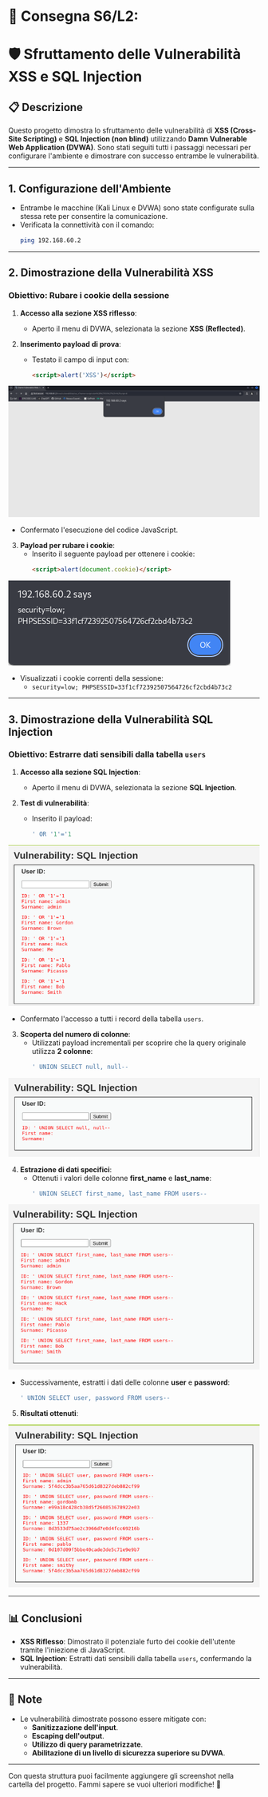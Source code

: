 # 📝 Consegna S6/L2: 
# 🛡️ Sfruttamento delle Vulnerabilità XSS e SQL Injection

## 📋 Descrizione
Questo progetto dimostra lo sfruttamento delle vulnerabilità di **XSS (Cross-Site Scripting)** e **SQL Injection (non blind)** utilizzando **Damn Vulnerable Web Application (DVWA)**. Sono stati seguiti tutti i passaggi necessari per configurare l'ambiente e dimostrare con successo entrambe le vulnerabilità.

---

## 1. Configurazione dell'Ambiente
- Entrambe le macchine (Kali Linux e DVWA) sono state configurate sulla stessa rete per consentire la comunicazione.
- Verificata la connettività con il comando:
  ```bash
  ping 192.168.60.2
  ```

---

## 2. Dimostrazione della Vulnerabilità XSS
### **Obiettivo: Rubare i cookie della sessione**

1. **Accesso alla sezione XSS riflesso**:
   - Aperto il menu di DVWA, selezionata la sezione **XSS (Reflected)**.

2. **Inserimento payload di prova**:
   - Testato il campo di input con:
     ```html
     <script>alert('XSS')</script>
     ```
![XSSHTMLvulnerable](./XSSHTMLvulnerable.png)

   - Confermato l'esecuzione del codice JavaScript.

3. **Payload per rubare i cookie**:
   - Inserito il seguente payload per ottenere i cookie:
     ```html
     <script>alert(document.cookie)</script>
     ```
![CookieAttuali](./CookieAttuali.png)

   - Visualizzati i cookie correnti della sessione:
     - `security=low; PHPSESSID=33f1cf72392507564726cf2cbd4b73c2`

---

## 3. Dimostrazione della Vulnerabilità SQL Injection
### **Obiettivo: Estrarre dati sensibili dalla tabella `users`**

1. **Accesso alla sezione SQL Injection**:
   - Aperto il menu di DVWA, selezionata la sezione **SQL Injection**.

2. **Test di vulnerabilità**:
   - Inserito il payload:
     ```sql
     ' OR '1'='1
     ```
![OR '1'='1](./OR11.png)

   - Confermato l'accesso a tutti i record della tabella `users`.

3. **Scoperta del numero di colonne**:
   - Utilizzati payload incrementali per scoprire che la query originale utilizza **2 colonne**:
     ```sql
     ' UNION SELECT null, null--
     ```
![Scoperte Colonne](./ScoperteColonne.png)

4. **Estrazione di dati specifici**:
   - Ottenuti i valori delle colonne **first_name** e **last_name**:
     ```sql
     ' UNION SELECT first_name, last_name FROM users--
     ```
![Ottenuti Valori](./OttenutiValori.png)

   - Successivamente, estratti i dati delle colonne **user** e **password**:
     ```sql
     ' UNION SELECT user, password FROM users--
     ```

5. **Risultati ottenuti**:

![Estrazuserpassword](./Estrazuserpassword.png)

---

## 📊 Conclusioni
- **XSS Riflesso**: Dimostrato il potenziale furto dei cookie dell'utente tramite l'iniezione di JavaScript.
- **SQL Injection**: Estratti dati sensibili dalla tabella `users`, confermando la vulnerabilità.

---

## 📌 Note
- Le vulnerabilità dimostrate possono essere mitigate con:
  - **Sanitizzazione dell'input**.
  - **Escaping dell'output**.
  - **Utilizzo di query parametrizzate**.
  - **Abilitazione di un livello di sicurezza superiore su DVWA**.

---

Con questa struttura puoi facilmente aggiungere gli screenshot nella cartella del progetto. Fammi sapere se vuoi ulteriori modifiche! 🚀
